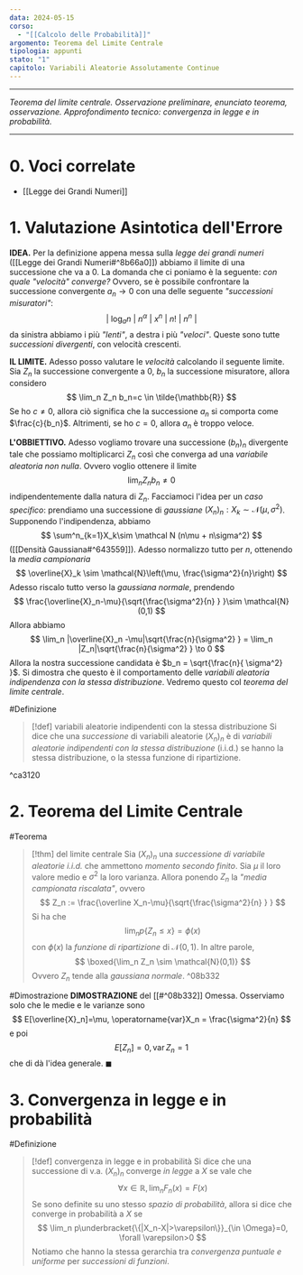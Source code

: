 ```yaml
---
data: 2024-05-15
corso:
  - "[[Calcolo delle Probabilità]]"
argomento: Teorema del Limite Centrale
tipologia: appunti
stato: "1"
capitolo: Variabili Aleatorie Assolutamente Continue
---
```

- - -
*Teorema del limite centrale. Osservazione preliminare, enunciato teorema, osservazione. Approfondimento tecnico: convergenza in legge e in probabilità.*
- - -
# 0. Voci correlate
- [[Legge dei Grandi Numeri]]
# 1. Valutazione Asintotica dell'Errore
**IDEA.** Per la definizione appena messa sulla *legge dei grandi numeri* ([[Legge dei Grandi Numeri#^8b66a0]]) abbiamo il limite di una successione che va a $0$. La domanda che ci poniamo è la seguente: *con quale "velocità" converge?*
Ovvero, se è possibile confrontare la successione convergente $a_n \to 0$ con una delle seguente *"successioni misuratori"*:
$$
| \ \log_a n\ |\  n^\alpha\ | \  x^n \ | \  n! \ | \  n^n \ |
$$
da sinistra abbiamo i più *"lenti"*, a destra i più *"veloci"*. Queste sono tutte *successioni divergenti*, con velocità crescenti.

**IL LIMITE.** Adesso posso valutare le *velocità* calcolando il seguente limite. Sia $Z_n$ la successione convergente a $0$, $b_n$ la successione misuratore, allora considero
$$
\lim_n Z_n b_n=c \in \tilde{\mathbb{R}}
$$
Se ho $c \neq 0$, allora ciò significa che la successione $a_n$ si comporta come $\frac{c}{b_n}$. Altrimenti, se ho $c=0$, allora $a_n$ è troppo veloce.

**L'OBBIETTIVO.** Adesso vogliamo trovare una successione $(b_n)_n$ divergente tale che possiamo moltiplicarci $Z_n$ così che converga ad una *variabile aleatoria non nulla*. Ovvero voglio ottenere il limite
$$
\lim_n Z_n b_n \neq 0
$$
indipendentemente dalla natura di $Z_n$.
Facciamoci l'idea per un *caso specifico*: prendiamo una successione di *gaussiane* $(X_n)_n: X_k \sim \mathcal{N}(\mu, \sigma^2)$. Supponendo l'indipendenza, abbiamo
$$
\sum^n_{k=1}X_k\sim \mathcal N (n\mu + n\sigma^2)
$$
([[Densità Gaussiana#^643559]]). Adesso normalizzo tutto per $n$, ottenendo la *media campionaria*
$$
\overline{X}_k \sim \mathcal{N}\left(\mu, \frac{\sigma^2}{n}\right)
$$
Adesso riscalo tutto verso la *gaussiana normale*, prendendo
$$
\frac{\overline{X}_n-\mu}{\sqrt{\frac{\sigma^2}{n} } }\sim \mathcal{N}(0,1)
$$
Allora abbiamo
$$
\lim_n |\overline{X}_n -\mu|\sqrt{\frac{n}{\sigma^2} } = \lim_n |Z_n|\sqrt{\frac{n}{\sigma^2} } \to 0
$$
Allora la nostra successione candidata è $b_n = \sqrt{\frac{n}{ \sigma^2} }$. Si dimostra che questo è il comportamento delle *variabili aleatoria indipendenza con la stessa distribuzione*. Vedremo questo col *teorema del limite centrale*.

#Definizione 
> [!def] variabili aleatorie indipendenti con la stessa distribuzione
> Si dice che una *successione* di variabili aleatorie $(X_n)_n$ è di *variabili aleatorie indipendenti con la stessa distribuzione* (i.i.d.) se hanno la stessa distribuzione, o la stessa funzione di ripartizione.

^ca3120

# 2. Teorema del Limite Centrale
#Teorema 
> [!thm] del limite centrale
> Sia $(X_n)_n$ una *successione di variabile aleatorie i.i.d.* che ammettono *momento secondo finito*. Sia $\mu$ il loro valore medio e $\sigma^2$ la loro varianza. Allora ponendo $Z_n$ la *"media campionata riscalata"*, ovvero
> $$
> Z_n := \frac{\overline X_n-\mu}{\sqrt{\frac{\sigma^2}{n} } }
> $$
> Si ha che
> $$
> \lim_n p\{Z_n \leq x\}=\phi (x)
> $$
> con $\phi(x)$ la *funzione di ripartizione* di $\mathcal{N}(0,1)$. In altre parole,
> $$
> \boxed{\lim_n Z_n \sim \mathcal{N}(0,1)}
> $$
> Ovvero $Z_n$ tende alla *gaussiana normale*.
^08b332

#Dimostrazione 
**DIMOSTRAZIONE** del [[#^08b332]]
Omessa. Osserviamo solo che le medie e le varianze sono
$$
E[\overline{X}_n]=\mu, \operatorname{var}X_n = \frac{\sigma^2}{n}
$$
e poi
$$
E[Z_n]=0, \operatorname{var}Z_n = 1
$$
che di dà l'idea generale. $\blacksquare$

# 3. Convergenza in legge e in probabilità
#Definizione 
> [!def] convergenza in legge e in probabilità
> Si dice che una successione di v.a. $(X_n)_n$ converge *in legge* a $X$ se vale che
> $$
> \forall x \in \mathbb{R}, \lim_n F_n(x)=F(x)
> $$
> Se sono definite su uno stesso *spazio di probabilità*, allora si dice che converge in probabilità a $X$ se
> $$
> \lim_n p\underbracket{\{|X_n-X|>\varepsilon\}}_{\in \Omega}=0, \forall \varepsilon>0
> $$
> Notiamo che hanno la stessa gerarchia tra *convergenza puntuale e uniforme* per *successioni di funzioni*.


